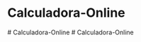 # Calculadora-Online
#   C a l c u l a d o r a - O n l i n e  
 #   C a l c u l a d o r a - O n l i n e  
 